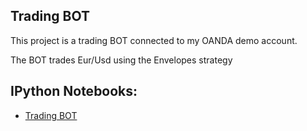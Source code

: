 ## Trading BOT

This project is a trading BOT connected to my OANDA demo account.

The BOT trades Eur/Usd using the Envelopes strategy

## IPython Notebooks:

- [Trading BOT](https://nbviewer.jupyter.org/github/vorsatti/Anomalies-Detection/blob/master/Anomaly%20Detection.ipynb)
